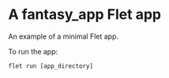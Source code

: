 # A fantasy_app Flet app

An example of a minimal Flet app.

To run the app:

```
flet run [app_directory]
```